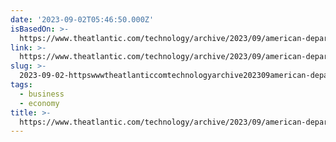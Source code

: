 ```yaml
---
date: '2023-09-02T05:46:50.000Z'
isBasedOn: >-
  https://www.theatlantic.com/technology/archive/2023/09/american-department-store-shopping-experience/675210/
link: >-
  https://www.theatlantic.com/technology/archive/2023/09/american-department-store-shopping-experience/675210/
slug: >-
  2023-09-02-httpswwwtheatlanticcomtechnologyarchive202309american-department-store-shopping-experience675210
tags:
  - business
  - economy
title: >-
  https://www.theatlantic.com/technology/archive/2023/09/american-department-store-shopping-experience/675210/
---
```


